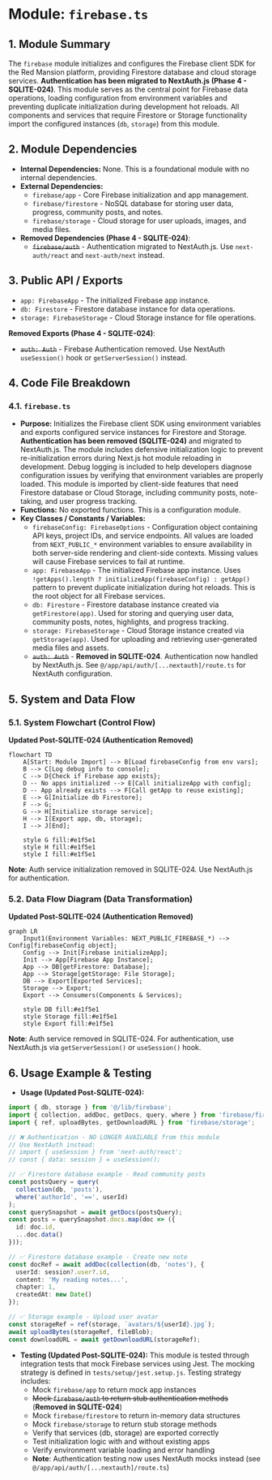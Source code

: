 # Module: `firebase.ts`

## 1. Module Summary

The `firebase` module initializes and configures the Firebase client SDK for the Red Mansion platform, providing Firestore database and cloud storage services. **Authentication has been migrated to NextAuth.js (Phase 4 - SQLITE-024)**. This module serves as the central point for Firebase data operations, loading configuration from environment variables and preventing duplicate initialization during development hot reloads. All components and services that require Firestore or Storage functionality import the configured instances (`db`, `storage`) from this module.

## 2. Module Dependencies

* **Internal Dependencies:** None. This is a foundational module with no internal dependencies.
* **External Dependencies:**
  * `firebase/app` - Core Firebase initialization and app management.
  * `firebase/firestore` - NoSQL database for storing user data, progress, community posts, and notes.
  * `firebase/storage` - Cloud storage for user uploads, images, and media files.
* **Removed Dependencies (Phase 4 - SQLITE-024)**:
  * ~~`firebase/auth`~~ - Authentication migrated to NextAuth.js. Use `next-auth/react` and `next-auth/next` instead.

## 3. Public API / Exports

* `app: FirebaseApp` - The initialized Firebase app instance.
* `db: Firestore` - Firestore database instance for data operations.
* `storage: FirebaseStorage` - Cloud Storage instance for file operations.

**Removed Exports (Phase 4 - SQLITE-024)**:
* ~~`auth: Auth`~~ - Firebase Authentication removed. Use NextAuth `useSession()` hook or `getServerSession()` instead.

## 4. Code File Breakdown

### 4.1. `firebase.ts`

* **Purpose:** Initializes the Firebase client SDK using environment variables and exports configured service instances for Firestore and Storage. **Authentication has been removed (SQLITE-024)** and migrated to NextAuth.js. The module includes defensive initialization logic to prevent re-initialization errors during Next.js hot module reloading in development. Debug logging is included to help developers diagnose configuration issues by verifying that environment variables are properly loaded. This module is imported by client-side features that need Firestore database or Cloud Storage, including community posts, note-taking, and user progress tracking.
* **Functions:** No exported functions. This is a configuration module.
* **Key Classes / Constants / Variables:**
    * `firebaseConfig: FirebaseOptions` - Configuration object containing API keys, project IDs, and service endpoints. All values are loaded from `NEXT_PUBLIC_*` environment variables to ensure availability in both server-side rendering and client-side contexts. Missing values will cause Firebase services to fail at runtime.
    * `app: FirebaseApp` - The initialized Firebase app instance. Uses `!getApps().length ? initializeApp(firebaseConfig) : getApp()` pattern to prevent duplicate initialization during hot reloads. This is the root object for all Firebase services.
    * `db: Firestore` - Firestore database instance created via `getFirestore(app)`. Used for storing and querying user data, community posts, notes, highlights, and progress tracking.
    * `storage: FirebaseStorage` - Cloud Storage instance created via `getStorage(app)`. Used for uploading and retrieving user-generated media files and assets.
    * ~~`auth: Auth`~~ - **Removed in SQLITE-024**. Authentication now handled by NextAuth.js. See `@/app/api/auth/[...nextauth]/route.ts` for NextAuth configuration.

## 5. System and Data Flow

### 5.1. System Flowchart (Control Flow)

**Updated Post-SQLITE-024 (Authentication Removed)**

```mermaid
flowchart TD
    A[Start: Module Import] --> B[Load firebaseConfig from env vars];
    B --> C[Log debug info to console];
    C --> D{Check if Firebase app exists};
    D -- No apps initialized --> E[Call initializeApp with config];
    D -- App already exists --> F[Call getApp to reuse existing];
    E --> G[Initialize db Firestore];
    F --> G;
    G --> H[Initialize storage service];
    H --> I[Export app, db, storage];
    I --> J[End];

    style G fill:#e1f5e1
    style H fill:#e1f5e1
    style I fill:#e1f5e1
```

**Note**: Auth service initialization removed in SQLITE-024. Use NextAuth.js for authentication.

### 5.2. Data Flow Diagram (Data Transformation)

**Updated Post-SQLITE-024 (Authentication Removed)**

```mermaid
graph LR
    Input1(Environment Variables: NEXT_PUBLIC_FIREBASE_*) --> Config[firebaseConfig object];
    Config --> Init[Firebase initializeApp];
    Init --> App[Firebase App Instance];
    App --> DB[getFirestore: Database];
    App --> Storage[getStorage: File Storage];
    DB --> Export[Exported Services];
    Storage --> Export;
    Export --> Consumers(Components & Services);

    style DB fill:#e1f5e1
    style Storage fill:#e1f5e1
    style Export fill:#e1f5e1
```

**Note**: Auth service removed in SQLITE-024. For authentication, use NextAuth.js via `getServerSession()` or `useSession()` hook.

## 6. Usage Example & Testing

* **Usage (Updated Post-SQLITE-024):**
```typescript
import { db, storage } from '@/lib/firebase';
import { collection, addDoc, getDocs, query, where } from 'firebase/firestore';
import { ref, uploadBytes, getDownloadURL } from 'firebase/storage';

// ❌ Authentication - NO LONGER AVAILABLE from this module
// Use NextAuth instead:
// import { useSession } from 'next-auth/react';
// const { data: session } = useSession();

// ✅ Firestore database example - Read community posts
const postsQuery = query(
  collection(db, 'posts'),
  where('authorId', '==', userId)
);
const querySnapshot = await getDocs(postsQuery);
const posts = querySnapshot.docs.map(doc => ({
  id: doc.id,
  ...doc.data()
}));

// ✅ Firestore database example - Create new note
const docRef = await addDoc(collection(db, 'notes'), {
  userId: session?.user?.id,
  content: 'My reading notes...',
  chapter: 1,
  createdAt: new Date()
});

// ✅ Storage example - Upload user avatar
const storageRef = ref(storage, `avatars/${userId}.jpg`);
await uploadBytes(storageRef, fileBlob);
const downloadURL = await getDownloadURL(storageRef);
```

* **Testing (Updated Post-SQLITE-024):** This module is tested through integration tests that mock Firebase services using Jest. The mocking strategy is defined in `tests/setup/jest.setup.js`. Testing strategy includes:
  - Mock `firebase/app` to return mock app instances
  - ~~Mock `firebase/auth` to return stub authentication methods~~ (**Removed in SQLITE-024**)
  - Mock `firebase/firestore` to return in-memory data structures
  - Mock `firebase/storage` to return stub storage methods
  - Verify that services (db, storage) are exported correctly
  - Test initialization logic with and without existing apps
  - Verify environment variable loading and error handling
  - **Note**: Authentication testing now uses NextAuth mocks instead (see `@/app/api/auth/[...nextauth]/route.ts`)
